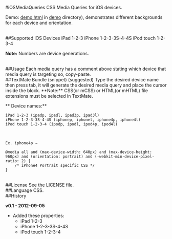 #iOSMediaQueries
CSS Media Queries for iOS devices.

Demo: [demo.html](https://github.com/ialphan/iOSMediaQueries/blob/master/demo/demo.html) in [demo](https://github.com/ialphan/iOSMediaQueries/tree/master/demo) directory), demonstrates different backgrounds for each device and orientation.

<br />
##Supported iOS Devices
	iPad 1-2-3
	iPhone 1-2-3-3S-4-4S
	iPod touch 1-2-3-4
	
**Note:** Numbers are device generations.

<br />
##Usage
Each media query has a comment above stating which device that media query is targeting so, copy-paste.

<br />
##TextMate Bundle (snippet) (suggested)
Type the desired device name then press tab, it will generate the desired media query and place the cursor inside the block. **Note:** CSS(or mCSS) or HTML(or mHTML) file extensions must be selected in TextMate. 

** Device names:**

	iPad 1-2-3 (ipadp, ipadl, ipad3p, ipad3l)
	iPhone 1-2-3-3S-4-4S (iphonep, iphonel, iphone4p, iphone4l)
	iPod touch 1-2-3-4 (ipodp, ipodl, ipod4p, ipod4l)

<br />
	
	Ex. iphone4p →
	
	@media all and (max-device-width: 640px) and (max-device-height: 960px) and (orientation: portrait) and (-webkit-min-device-pixel-ratio: 2) {
		/* iPhone4 Portrait specific CSS */
	}

<br />
##License
See the LICENSE file.

<br />
##Language
CSS.

<br/>
##History

**v0.1 - 2012-09-05**


* Added these properties:
  * iPad 1-2-3
  * iPhone 1-2-3-3S-4-4S
  * iPod touch 1-2-3-4